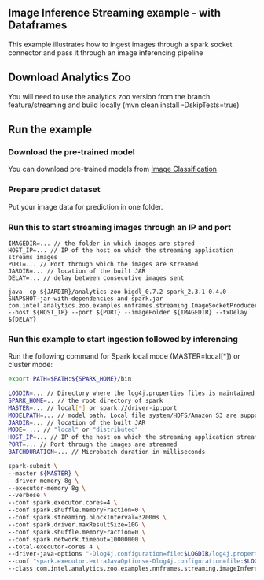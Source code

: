 ## Image Inference Streaming example - with Dataframes
This example illustrates how to ingest images through a spark socket connector and pass it through an image inferencing pipeline

## Download Analytics Zoo
You will need to use the analytics zoo version from the branch feature/streaming and build locally (mvn clean install -DskipTests=true)
## Run the example
### Download the pre-trained model
You can download pre-trained models from [Image Classification](https://github.com/intel-analytics/analytics-zoo/blob/master/docs/docs/ProgrammingGuide/image-classification.md)

### Prepare predict dataset
Put your image data for prediction in one folder.

### Run this to start streaming images through an IP and port
```shell
IMAGEDIR=... // the folder in which images are stored
HOST_IP=... // IP of the host on which the streaming application streams images
PORT=... // Port through which the images are streamed
JARDIR=... // location of the built JAR
DELAY=... // delay between consecutive images sent

java -cp ${JARDIR}/analytics-zoo-bigdl_0.7.2-spark_2.3.1-0.4.0-SNAPSHOT-jar-with-dependencies-and-spark.jar com.intel.analytics.zoo.examples.nnframes.streaming.ImageSocketProducer --host ${HOST_IP} --port ${PORT} --imageFolder ${IMAGEDIR} --txDelay ${DELAY}
```

### Run this example to start ingestion followed by inferencing
Run the following command for Spark local mode (MASTER=local[*]) or cluster mode:
```bash
export PATH=$PATH:${SPARK_HOME}/bin 

LOGDIR=... // Directory where the log4j.properties files is maintained (sample log properties file in zoo/src/resources/)
SPARK_HOME=.. // the root directory of spark
MASTER=... // local[*] or spark://driver-ip:port
MODELPATH=... // model path. Local file system/HDFS/Amazon S3 are supported
JARDIR=... // location of the built JAR
MODE= ... // "local" or "distributed"
HOST_IP=... // IP of the host on which the streaming application streams images
PORT=... // Port through the images are streamed
BATCHDURATION=... // Microbatch duration in milliseconds

spark-submit \
--master ${MASTER} \
--driver-memory 8g \
--executor-memory 8g \
--verbose \
--conf spark.executor.cores=4 \
--conf spark.shuffle.memoryFraction=0 \
--conf spark.streaming.blockInterval=3200ms \
--conf spark.driver.maxResultSize=10G \
--conf spark.shuffle.memoryFraction=0 \
--conf spark.network.timeout=10000000 \
--total-executor-cores 4 \
--driver-java-options "-Dlog4j.configuration=file:$LOGDIR/log4j.properties" \
--conf "spark.executor.extraJavaOptions=-Dlog4j.configuration=file:$LOGDIR/log4j.properties" \
--class com.intel.analytics.zoo.examples.nnframes.streaming.imageInference.StreamInference ${JARDIR}/analytics-zoo-bigdl_0.7.2-spark_2.3.1-0.4.0-SNAPSHOT-jar-with-dependencies-and-spark.jar --model $MODELPATH/analytics-zoo_resnet-50_imagenet_0.1.0.model --batchSize 4 --partition 32 --host ${HOST_IP} --port ${PORT} --batchDuration ${BATCHDURATION} --mode ${MODE}
```
